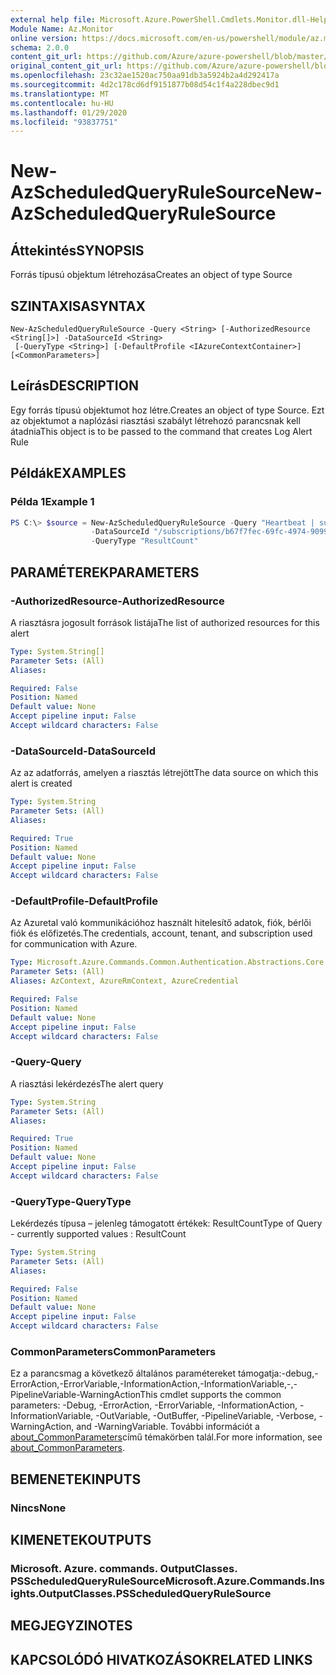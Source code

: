 ```yaml
---
external help file: Microsoft.Azure.PowerShell.Cmdlets.Monitor.dll-Help.xml
Module Name: Az.Monitor
online version: https://docs.microsoft.com/en-us/powershell/module/az.monitor/new-azscheduledqueryrulesource
schema: 2.0.0
content_git_url: https://github.com/Azure/azure-powershell/blob/master/src/Monitor/Monitor/help/New-AzScheduledQueryRuleSource.md
original_content_git_url: https://github.com/Azure/azure-powershell/blob/master/src/Monitor/Monitor/help/New-AzScheduledQueryRuleSource.md
ms.openlocfilehash: 23c32ae1520ac750aa91db3a5924b2a4d292417a
ms.sourcegitcommit: 4d2c178cd6df9151877b08d54c1f4a228dbec9d1
ms.translationtype: MT
ms.contentlocale: hu-HU
ms.lasthandoff: 01/29/2020
ms.locfileid: "93837751"
---
```

# <span data-ttu-id="e9617-101">New-AzScheduledQueryRuleSource</span><span class="sxs-lookup"><span data-stu-id="e9617-101">New-AzScheduledQueryRuleSource</span></span>

## <span data-ttu-id="e9617-102">Áttekintés</span><span class="sxs-lookup"><span data-stu-id="e9617-102">SYNOPSIS</span></span>
<span data-ttu-id="e9617-103">Forrás típusú objektum létrehozása</span><span class="sxs-lookup"><span data-stu-id="e9617-103">Creates an object of type Source</span></span>

## <span data-ttu-id="e9617-104">SZINTAXISA</span><span class="sxs-lookup"><span data-stu-id="e9617-104">SYNTAX</span></span>

```
New-AzScheduledQueryRuleSource -Query <String> [-AuthorizedResource <String[]>] -DataSourceId <String>
 [-QueryType <String>] [-DefaultProfile <IAzureContextContainer>] [<CommonParameters>]
```

## <span data-ttu-id="e9617-105">Leírás</span><span class="sxs-lookup"><span data-stu-id="e9617-105">DESCRIPTION</span></span>
<span data-ttu-id="e9617-106">Egy forrás típusú objektumot hoz létre.</span><span class="sxs-lookup"><span data-stu-id="e9617-106">Creates an object of type Source.</span></span>
<span data-ttu-id="e9617-107">Ezt az objektumot a naplózási riasztási szabályt létrehozó parancsnak kell átadnia</span><span class="sxs-lookup"><span data-stu-id="e9617-107">This object is to be passed to the command that creates Log Alert Rule</span></span>

## <span data-ttu-id="e9617-108">Példák</span><span class="sxs-lookup"><span data-stu-id="e9617-108">EXAMPLES</span></span>

### <span data-ttu-id="e9617-109">Példa 1</span><span class="sxs-lookup"><span data-stu-id="e9617-109">Example 1</span></span>
```powershell
PS C:\> $source = New-AzScheduledQueryRuleSource -Query "Heartbeat | summarize AggregatedValue = count() by bin(TimeGenerated, 5m)"
                  -DataSourceId "/subscriptions/b67f7fec-69fc-4974-9099-a26bd6ffeda3/resourceGroups/MyResourceGroup/providers/Microsoft.OperationalInsights/workspaces/MyWorkspace" 
                  -QueryType "ResultCount"
```

## <span data-ttu-id="e9617-110">PARAMÉTEREK</span><span class="sxs-lookup"><span data-stu-id="e9617-110">PARAMETERS</span></span>

### <span data-ttu-id="e9617-111">-AuthorizedResource</span><span class="sxs-lookup"><span data-stu-id="e9617-111">-AuthorizedResource</span></span>
<span data-ttu-id="e9617-112">A riasztásra jogosult források listája</span><span class="sxs-lookup"><span data-stu-id="e9617-112">The list of authorized resources for this alert</span></span>

```yaml
Type: System.String[]
Parameter Sets: (All)
Aliases:

Required: False
Position: Named
Default value: None
Accept pipeline input: False
Accept wildcard characters: False
```

### <span data-ttu-id="e9617-113">-DataSourceId</span><span class="sxs-lookup"><span data-stu-id="e9617-113">-DataSourceId</span></span>
<span data-ttu-id="e9617-114">Az az adatforrás, amelyen a riasztás létrejött</span><span class="sxs-lookup"><span data-stu-id="e9617-114">The data source on which this alert is created</span></span>

```yaml
Type: System.String
Parameter Sets: (All)
Aliases:

Required: True
Position: Named
Default value: None
Accept pipeline input: False
Accept wildcard characters: False
```

### <span data-ttu-id="e9617-115">-DefaultProfile</span><span class="sxs-lookup"><span data-stu-id="e9617-115">-DefaultProfile</span></span>
<span data-ttu-id="e9617-116">Az Azuretal való kommunikációhoz használt hitelesítő adatok, fiók, bérlői fiók és előfizetés.</span><span class="sxs-lookup"><span data-stu-id="e9617-116">The credentials, account, tenant, and subscription used for communication with Azure.</span></span>

```yaml
Type: Microsoft.Azure.Commands.Common.Authentication.Abstractions.Core.IAzureContextContainer
Parameter Sets: (All)
Aliases: AzContext, AzureRmContext, AzureCredential

Required: False
Position: Named
Default value: None
Accept pipeline input: False
Accept wildcard characters: False
```

### <span data-ttu-id="e9617-117">-Query</span><span class="sxs-lookup"><span data-stu-id="e9617-117">-Query</span></span>
<span data-ttu-id="e9617-118">A riasztási lekérdezés</span><span class="sxs-lookup"><span data-stu-id="e9617-118">The alert query</span></span>

```yaml
Type: System.String
Parameter Sets: (All)
Aliases:

Required: True
Position: Named
Default value: None
Accept pipeline input: False
Accept wildcard characters: False
```

### <span data-ttu-id="e9617-119">-QueryType</span><span class="sxs-lookup"><span data-stu-id="e9617-119">-QueryType</span></span>
<span data-ttu-id="e9617-120">Lekérdezés típusa – jelenleg támogatott értékek: ResultCount</span><span class="sxs-lookup"><span data-stu-id="e9617-120">Type of Query - currently supported values : ResultCount</span></span>

```yaml
Type: System.String
Parameter Sets: (All)
Aliases:

Required: False
Position: Named
Default value: None
Accept pipeline input: False
Accept wildcard characters: False
```

### <span data-ttu-id="e9617-121">CommonParameters</span><span class="sxs-lookup"><span data-stu-id="e9617-121">CommonParameters</span></span>
<span data-ttu-id="e9617-122">Ez a parancsmag a következő általános paramétereket támogatja:-debug,-ErrorAction,-ErrorVariable,-InformationAction,-InformationVariable,-,-PipelineVariable-WarningAction</span><span class="sxs-lookup"><span data-stu-id="e9617-122">This cmdlet supports the common parameters: -Debug, -ErrorAction, -ErrorVariable, -InformationAction, -InformationVariable, -OutVariable, -OutBuffer, -PipelineVariable, -Verbose, -WarningAction, and -WarningVariable.</span></span> <span data-ttu-id="e9617-123">További információt a [about_CommonParameters](https://go.microsoft.com/fwlink/?LinkID=113216)című témakörben talál.</span><span class="sxs-lookup"><span data-stu-id="e9617-123">For more information, see [about_CommonParameters](https://go.microsoft.com/fwlink/?LinkID=113216).</span></span>

## <span data-ttu-id="e9617-124">BEMENETEK</span><span class="sxs-lookup"><span data-stu-id="e9617-124">INPUTS</span></span>

### <span data-ttu-id="e9617-125">Nincs</span><span class="sxs-lookup"><span data-stu-id="e9617-125">None</span></span>

## <span data-ttu-id="e9617-126">KIMENETEK</span><span class="sxs-lookup"><span data-stu-id="e9617-126">OUTPUTS</span></span>

### <span data-ttu-id="e9617-127">Microsoft. Azure. commands. OutputClasses. PSScheduledQueryRuleSource</span><span class="sxs-lookup"><span data-stu-id="e9617-127">Microsoft.Azure.Commands.Insights.OutputClasses.PSScheduledQueryRuleSource</span></span>

## <span data-ttu-id="e9617-128">MEGJEGYZI</span><span class="sxs-lookup"><span data-stu-id="e9617-128">NOTES</span></span>

## <span data-ttu-id="e9617-129">KAPCSOLÓDÓ HIVATKOZÁSOK</span><span class="sxs-lookup"><span data-stu-id="e9617-129">RELATED LINKS</span></span>
